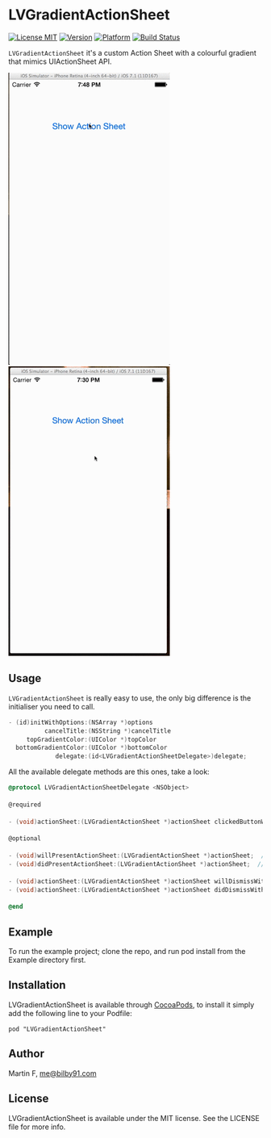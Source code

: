 # LVGradientActionSheet

[![License MIT](https://go-shields.herokuapp.com/license-MIT-blue.png)]()
[![Version](http://cocoapod-badges.herokuapp.com/v/LVGradientActionSheet/badge.png)](http://cocoadocs.org/docsets/LVGradientActionSheet)
[![Platform](http://cocoapod-badges.herokuapp.com/p/LVGradientActionSheet/badge.png)](http://cocoadocs.org/docsets/LVGradientActionSheet) [![Build Status](https://travis-ci.org/bilby91/LVGradientActionSheet.svg)](https://travis-ci.org/bilby91/LVGradientActionSheet)

`LVGradientActionSheet` it's a custom Action Sheet with a colourful gradient that mimics UIActionSheet API.

![Blue](https://github.com/bilby91/LVGradientActionSheet/blob/master/blue-sample.gif?raw=true)
![Red](https://github.com/bilby91/LVGradientActionSheet/blob/master/red-sample.gif?raw=true)

## Usage

`LVGradientActionSheet` is really easy to use, the only big difference is the initialiser you need to call. 

```objective-c
- (id)initWithOptions:(NSArray *)options
          cancelTitle:(NSString *)cancelTitle
     topGradientColor:(UIColor *)topColor
  bottomGradientColor:(UIColor *)bottomColor
             delegate:(id<LVGradientActionSheetDelegate>)delegate;
```

All the available delegate methods are this ones, take a look:

```objective-c
@protocol LVGradientActionSheetDelegate <NSObject>

@required

- (void)actionSheet:(LVGradientActionSheet *)actionSheet clickedButtonWithOption:(NSString *)option;

@optional

- (void)willPresentActionSheet:(LVGradientActionSheet *)actionSheet;  // before animation and showing view
- (void)didPresentActionSheet:(LVGradientActionSheet *)actionSheet;  // after animation

- (void)actionSheet:(LVGradientActionSheet *)actionSheet willDismissWithOption:(NSString *)option; // before animation and hiding view
- (void)actionSheet:(LVGradientActionSheet *)actionSheet didDismissWithWithOption:(NSString *)option;  // after animation

@end
```



## Example 

To run the example project; clone the repo, and run pod install from the Example directory first.

## Installation

LVGradientActionSheet is available through [CocoaPods](http://cocoapods.org), to install
it simply add the following line to your Podfile:

    pod "LVGradientActionSheet"

## Author

Martin F, me@bilby91.com

## License

LVGradientActionSheet is available under the MIT license. See the LICENSE file for more info.
